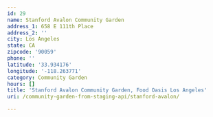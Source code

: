 ```yaml
---
id: 29
name: Stanford Avalon Community Garden
address_1: 658 E 111th Place
address_2: ''
city: Los Angeles
state: CA
zipcode: '90059'
phone: ''
latitude: '33.934176'
longitude: '-118.263771'
category: Community Garden
hours: []
title: 'Stanford Avalon Community Garden, Food Oasis Los Angeles'
uri: /community-garden-from-staging-api/stanford-avalon/

---
```

